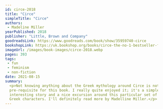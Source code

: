 ```yaml
---
id: circe-2018
title: "Circe"
simpleTitle: "Circe"
authors:
 - Madeline Miller
yearPublished: 2018
publisher: "Little, Brown and Company"
goodreadsLink: https://www.goodreads.com/book/show/35959740-circe
bookshopLink: https://uk.bookshop.org/books/circe-the-no-1-bestseller-from-the-author-of-the-song-of-achilles/9781408890042
imageUrl: /images/book-images/circe-2018.webp
pages: 393
tags:
 - fun
 - feminism
 - non-fiction
date: 2021-08-15
summary:
  <p>Not knowing anything about the Greek mythology around Circe is not a
  pre-requisite for this book. I really quite enjoyed it; it's a simple,
  interesting story and a nice excursion around this particular set of
  Greek characters. I'll definitely read more by Madelline Miller.</p>
---
```


